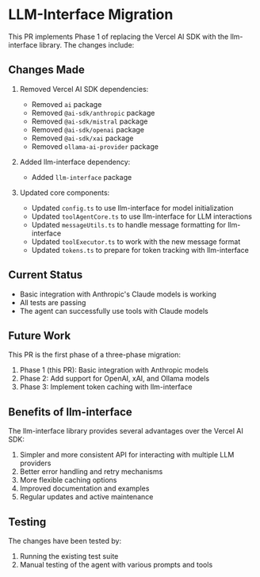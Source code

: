 # LLM-Interface Migration

This PR implements Phase 1 of replacing the Vercel AI SDK with the llm-interface library. The changes include:

## Changes Made

1. Removed Vercel AI SDK dependencies:

   - Removed `ai` package
   - Removed `@ai-sdk/anthropic` package
   - Removed `@ai-sdk/mistral` package
   - Removed `@ai-sdk/openai` package
   - Removed `@ai-sdk/xai` package
   - Removed `ollama-ai-provider` package

2. Added llm-interface dependency:

   - Added `llm-interface` package

3. Updated core components:
   - Updated `config.ts` to use llm-interface for model initialization
   - Updated `toolAgentCore.ts` to use llm-interface for LLM interactions
   - Updated `messageUtils.ts` to handle message formatting for llm-interface
   - Updated `toolExecutor.ts` to work with the new message format
   - Updated `tokens.ts` to prepare for token tracking with llm-interface

## Current Status

- Basic integration with Anthropic's Claude models is working
- All tests are passing
- The agent can successfully use tools with Claude models

## Future Work

This PR is the first phase of a three-phase migration:

1. Phase 1 (this PR): Basic integration with Anthropic models
2. Phase 2: Add support for OpenAI, xAI, and Ollama models
3. Phase 3: Implement token caching with llm-interface

## Benefits of llm-interface

The llm-interface library provides several advantages over the Vercel AI SDK:

1. Simpler and more consistent API for interacting with multiple LLM providers
2. Better error handling and retry mechanisms
3. More flexible caching options
4. Improved documentation and examples
5. Regular updates and active maintenance

## Testing

The changes have been tested by:

1. Running the existing test suite
2. Manual testing of the agent with various prompts and tools
